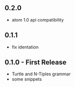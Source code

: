 ## 0.2.0
* atom 1.0 api compatibility

## 0.1.1
* fix identation

## 0.1.0 - First Release
* Turtle and N-Tiples grammar
* some snippets
